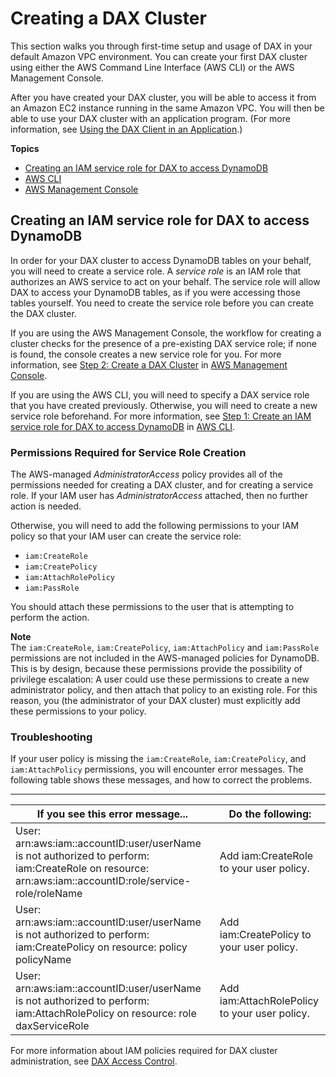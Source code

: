 # Creating a DAX Cluster<a name="DAX.create-cluster"></a>

This section walks you through first\-time setup and usage of DAX in your default Amazon VPC environment\. You can create your first DAX cluster using either the AWS Command Line Interface \(AWS CLI\) or the AWS Management Console\.

After you have created your DAX cluster, you will be able to access it from an Amazon EC2 instance running in the same Amazon VPC\. You will then be able to use your DAX cluster with an application program\. \(For more information, see [Using the DAX Client in an Application](DAX.client.md)\.\)

**Topics**
+ [Creating an IAM service role for DAX to access DynamoDB](#DAX.create-cluster.iam-permissions)
+ [AWS CLI](DAX.create-cluster.cli.md)
+ [AWS Management Console](DAX.create-cluster.console.md)

## Creating an IAM service role for DAX to access DynamoDB<a name="DAX.create-cluster.iam-permissions"></a>

In order for your DAX cluster to access DynamoDB tables on your behalf, you will need to create a service role\. A *service role* is an IAM role that authorizes an AWS service to act on your behalf\. The service role will allow DAX to access your DynamoDB tables, as if you were accessing those tables yourself\. You need to create the service role before you can create the DAX cluster\.

If you are using the AWS Management Console, the workflow for creating a cluster checks for the presence of a pre\-existing DAX service role; if none is found, the console creates a new service role for you\. For more information, see [Step 2: Create a DAX Cluster](DAX.create-cluster.console.create-cluster.md) in [AWS Management Console](DAX.create-cluster.console.md)\.

If you are using the AWS CLI, you will need to specify a DAX service role that you have created previously\. Otherwise, you will need to create a new service role beforehand\. For more information, see [Step 1: Create an IAM service role for DAX to access DynamoDB](DAX.create-cluster.cli.create-service-role.md) in [AWS CLI](DAX.create-cluster.cli.md)\.

### Permissions Required for Service Role Creation<a name="DAX.create-cluster.iam-permissions.required"></a>

The AWS\-managed *AdministratorAccess* policy provides all of the permissions needed for creating a DAX cluster, and for creating a service role\. If your IAM user has *AdministratorAccess* attached, then no further action is needed\. 

Otherwise, you will need to add the following permissions to your IAM policy so that your IAM user can create the service role:
+ `iam:CreateRole`
+ `iam:CreatePolicy`
+ `iam:AttachRolePolicy`
+ `iam:PassRole`

You should attach these permissions to the user that is attempting to perform the action\.

**Note**  
The `iam:CreateRole`, `iam:CreatePolicy`, `iam:AttachPolicy` and `iam:PassRole` permissions are not included in the AWS\-managed policies for DynamoDB\. This is by design, because these permissions provide the possibility of privilege escalation: A user could use these permissions to create a new administrator policy, and then attach that policy to an existing role\. For this reason, you \(the administrator of your DAX cluster\) must explicitly add these permissions to your policy\. 

### Troubleshooting<a name="DAX.create-cluster.iam-permissions.troubleshooting"></a>

If your user policy is missing the `iam:CreateRole`, `iam:CreatePolicy`, and `iam:AttachPolicy` permissions, you will encounter error messages\. The following table shows these messages, and how to correct the problems\.


****  

| If you see this error message\.\.\. | Do the following: | 
| --- | --- | 
| User: arn:aws:iam::accountID:user/userName is not authorized to perform: iam:CreateRole on resource: arn:aws:iam::accountID:role/service\-role/roleName  | Add iam:CreateRole to your user policy\. | 
| User: arn:aws:iam::accountID:user/userName is not authorized to perform: iam:CreatePolicy on resource: policy policyName |  Add iam:CreatePolicy to your user policy\. | 
| User: arn:aws:iam::accountID:user/userName is not authorized to perform: iam:AttachRolePolicy on resource: role daxServiceRole | Add iam:AttachRolePolicy to your user policy\. | 

For more information about IAM policies required for DAX cluster administration, see [DAX Access Control](DAX.access-control.md)\.